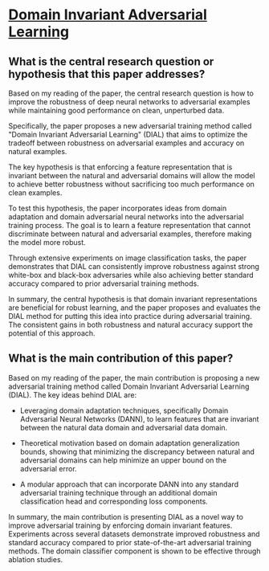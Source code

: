 # [Domain Invariant Adversarial Learning](https://arxiv.org/abs/2104.00322v4)

## What is the central research question or hypothesis that this paper addresses?

 Based on my reading of the paper, the central research question is how to improve the robustness of deep neural networks to adversarial examples while maintaining good performance on clean, unperturbed data. 

Specifically, the paper proposes a new adversarial training method called "Domain Invariant Adversarial Learning" (DIAL) that aims to optimize the tradeoff between robustness on adversarial examples and accuracy on natural examples. 

The key hypothesis is that enforcing a feature representation that is invariant between the natural and adversarial domains will allow the model to achieve better robustness without sacrificing too much performance on clean examples.

To test this hypothesis, the paper incorporates ideas from domain adaptation and domain adversarial neural networks into the adversarial training process. The goal is to learn a feature representation that cannot discriminate between natural and adversarial examples, therefore making the model more robust.

Through extensive experiments on image classification tasks, the paper demonstrates that DIAL can consistently improve robustness against strong white-box and black-box adversaries while also achieving better standard accuracy compared to prior adversarial training methods.

In summary, the central hypothesis is that domain invariant representations are beneficial for robust learning, and the paper proposes and evaluates the DIAL method for putting this idea into practice during adversarial training. The consistent gains in both robustness and natural accuracy support the potential of this approach.


## What is the main contribution of this paper?

 Based on my reading of the paper, the main contribution is proposing a new adversarial training method called Domain Invariant Adversarial Learning (DIAL). The key ideas behind DIAL are:

- Leveraging domain adaptation techniques, specifically Domain Adversarial Neural Networks (DANN), to learn features that are invariant between the natural data domain and adversarial data domain. 

- Theoretical motivation based on domain adaptation generalization bounds, showing that minimizing the discrepancy between natural and adversarial domains can help minimize an upper bound on the adversarial error.

- A modular approach that can incorporate DANN into any standard adversarial training technique through an additional domain classification head and corresponding loss components.

In summary, the main contribution is presenting DIAL as a novel way to improve adversarial training by enforcing domain invariant features. Experiments across several datasets demonstrate improved robustness and standard accuracy compared to prior state-of-the-art adversarial training methods. The domain classifier component is shown to be effective through ablation studies.
